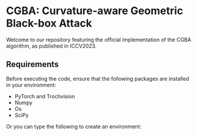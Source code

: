 # CGBA: Curvature-aware Geometric Black-box Attack
Welcome to our repository featuring the official implementation of the CGBA algorithm, as published in ICCV2023.
## Requirements
Before executing the code, ensure that the following packages are installed in your environment:
* PyTorch and Trochvision
* Numpy
* Os
* SciPy
  
Or you can type the following to create an environment:  
